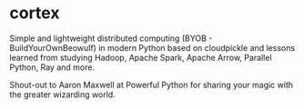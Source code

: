 # cortex
 Simple and lightweight distributed computing (BYOB - BuildYourOwnBeowulf) in modern Python based on cloudpickle and lessons learned from studying Hadoop, Apache Spark, Apache Arrow, Parallel Python, Ray and more.

Shout-out to Aaron Maxwell at Powerful Python for sharing your magic with the greater wizarding world.